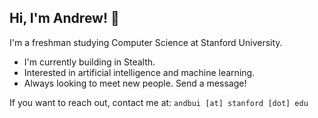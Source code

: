 ## Hi, I'm Andrew! 👋
I'm a freshman studying Computer Science at Stanford University.

- I'm currently building in Stealth.
- Interested in artificial intelligence and machine learning.
- Always looking to meet new people. Send a message!

If you want to reach out, contact me at: `andbui [at] stanford [dot] edu`

<!--
**andrvw/andrvw** is a ✨ _special_ ✨ repository because its `README.md` (this file) appears on your GitHub profile.

Here are some ideas to get you started:

- 🔭 I’m currently working on ...
- 🌱 I’m currently learning ...
- 👯 I’m looking to collaborate on ...
- 🤔 I’m looking for help with ...
- 💬 Ask me about ...
- 📫 How to reach me: ...
- 😄 Pronouns: ...
- ⚡ Fun fact: ...
-->
